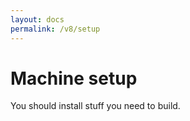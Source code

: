 ```yaml
---
layout: docs
permalink: /v8/setup
---
```


# Machine setup
You should install stuff you need to build.
